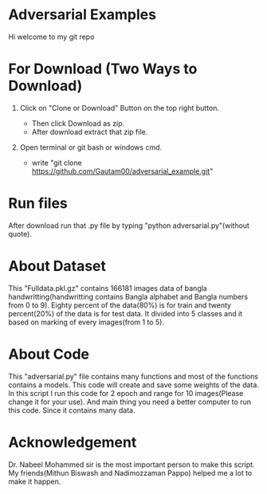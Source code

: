 # Adversarial Examples

Hi welcome to my git repo

# For Download (Two Ways to Download)

1. Click on "Clone or Download" Button on the top right button.
	* Then click Download as zip.
	* After download extract that zip file. 

2. Open terminal or git bash or windows cmd.
	* write "git clone https://github.com/Gautam00/adversarial_example.git"


# Run files

After download run that .py file by typing "python adversarial.py"(without quote).

# About Dataset

This "Fulldata.pkl.gz" contains 166181 images data of bangla handwritting(handwritting contains Bangla alphabet and Bangla numbers from 0 to 9). Eighty percent of the data(80%) is for train and twenty percent(20%) of the data is for test data. It divided into 5 classes and it based on marking of every images(from 1 to 5).

# About Code

This "adversarial.py" file contains many functions and most of the functions contains a models. This code will create and save some weights of the data. In this script I run this code for 2 epoch and range for 10 images(Please change it for your use). And main thing you need a better computer to run this code. Since it contains many data.

# Acknowledgement

Dr. Nabeel Mohammed sir is the most important person to make this script. My friends(Mithun Biswash and Nadimozzaman Pappo) helped me a lot to make it happen.
